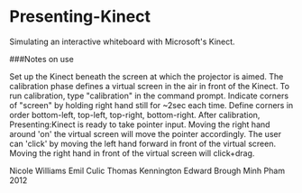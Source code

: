 Presenting-Kinect
=================

Simulating an interactive whiteboard with Microsoft's Kinect.

###Notes on use

Set up the Kinect beneath the screen at which the projector is aimed.
The calibration phase defines a virtual screen in the air in front of the Kinect. To run calibration, type "calibration" in the command prompt. Indicate corners of "screen" by holding right hand still for ~2sec each time. Define corners in order bottom-left, top-left, top-right, bottom-right.
After calibration, Presenting:Kinect is ready to take pointer input.
Moving the right hand around 'on' the virtual screen will move the pointer accordingly. The user can 'click' by moving the left hand forward in front of the virtual screen. Moving the right hand in front of the virtual screen will click+drag.



Nicole Williams
Emil Culic
Thomas Kennington
Edward Brough
Minh Pham
2012
